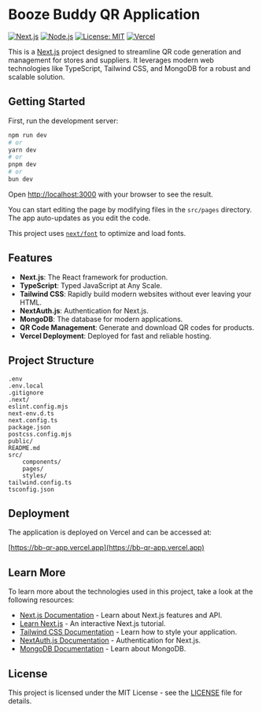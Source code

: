 # Booze Buddy QR Application

[![Next.js](https://img.shields.io/badge/Next.js-13.0.0-blue.svg)](https://nextjs.org/)
[![Node.js](https://img.shields.io/badge/Node.js-18.x-green.svg)](https://nodejs.org/)
[![License: MIT](https://img.shields.io/badge/License-MIT-yellow.svg)](https://opensource.org/licenses/MIT)
[![Vercel](https://img.shields.io/badge/Deployed%20on-Vercel-black.svg)](https://bb-qr-app.vercel.app)

This is a [Next.js](https://nextjs.org) project designed to streamline QR code generation and management for stores and suppliers. It leverages modern web technologies like TypeScript, Tailwind CSS, and MongoDB for a robust and scalable solution.

## Getting Started

First, run the development server:

```bash
npm run dev
# or
yarn dev
# or
pnpm dev
# or
bun dev
```

Open [http://localhost:3000](http://localhost:3000) with your browser to see the result.

You can start editing the page by modifying files in the `src/pages` directory. The app auto-updates as you edit the code.

This project uses [`next/font`](https://nextjs.org/docs/app/building-your-application/optimizing/fonts) to optimize and load fonts.

## Features

- **Next.js**: The React framework for production.
- **TypeScript**: Typed JavaScript at Any Scale.
- **Tailwind CSS**: Rapidly build modern websites without ever leaving your HTML.
- **NextAuth.js**: Authentication for Next.js.
- **MongoDB**: The database for modern applications.
- **QR Code Management**: Generate and download QR codes for products.
- **Vercel Deployment**: Deployed for fast and reliable hosting.

## Project Structure

```plaintext
.env
.env.local
.gitignore
.next/
eslint.config.mjs
next-env.d.ts
next.config.ts
package.json
postcss.config.mjs
public/
README.md
src/
    components/
    pages/
    styles/
tailwind.config.ts
tsconfig.json
```

## Deployment

The application is deployed on Vercel and can be accessed at:

[https://bb-qr-app.vercel.app](https://bb-qr-app.vercel.app)

## Learn More

To learn more about the technologies used in this project, take a look at the following resources:

- [Next.js Documentation](https://nextjs.org/docs) - Learn about Next.js features and API.
- [Learn Next.js](https://nextjs.org/learn) - An interactive Next.js tutorial.
- [Tailwind CSS Documentation](https://tailwindcss.com/docs) - Learn how to style your application.
- [NextAuth.js Documentation](https://next-auth.js.org/) - Authentication for Next.js.
- [MongoDB Documentation](https://www.mongodb.com/docs/) - Learn about MongoDB.

## License

This project is licensed under the MIT License - see the [LICENSE](LICENSE) file for details.
